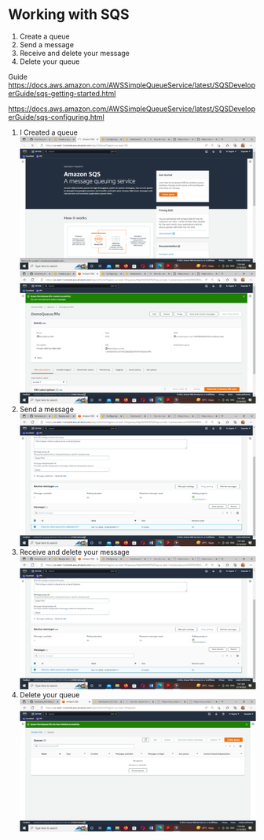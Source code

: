 # Working with SQS


1. Create a queue
2. Send a message
3. Receive and delete your message
4. Delete your queue


Guide
https://docs.aws.amazon.com/AWSSimpleQueueService/latest/SQSDeveloperGuide/sqs-getting-started.html

https://docs.aws.amazon.com/AWSSimpleQueueService/latest/SQSDeveloperGuide/sqs-configuring.html

1. I Created a queue
![Alt text](../../images/Screenshot%20(888).png)
![Alt text](../../images/Screenshot%20(890).png)
2. Send a message
![Alt text](../../images/Screenshot%20(891).png)
3. Receive and delete your message
![Alt text](../../images/Screenshot%20(891).png)
4. Delete your queue
![Alt text](../../images/Screenshot%20(892).png)
